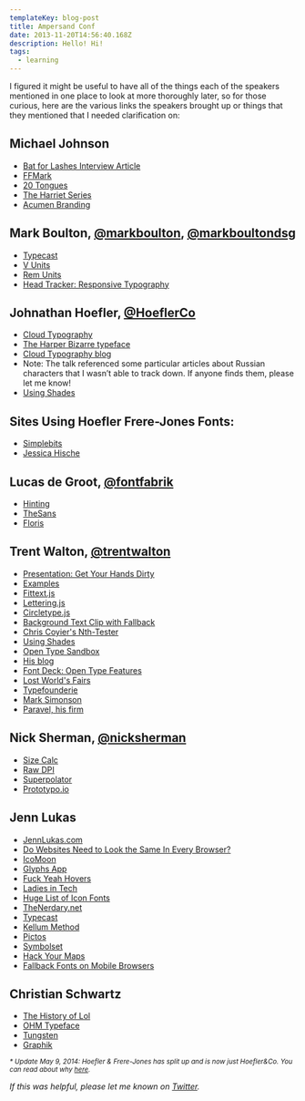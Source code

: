 ```yaml
---
templateKey: blog-post
title: Ampersand Conf
date: 2013-11-20T14:56:40.168Z
description: Hello! Hi!
tags:
  - learning
---
```

<p>I figured it might be useful to have all of the things each of the speakers mentioned in one place to look at more thoroughly later, so for those curious, here are the various links the speakers brought up or things that they mentioned that I needed clarification on:</p>

  <h2>Michael Johnson</h2>
  <ul>
    <li><a href="http://pitchfork.com/features/cover-story/reader/bat-for-lashes/" target="_blank">Bat for Lashes Interview Article</a></li>
    <li><a href="http://www.ffmark.com/" target="_blank">FFMark</a></li>
    <li><a href="http://20tongues.simonfosterdesign.com/" target="_blank">20 Tongues</a></li>
    <li><a href="http://theharrietseries.com/" target="_blank">The Harriet Series</a></li>
    <li><a href="http://www.underconsideration.com/brandnew/archives/acumens_manifesto_as_logo.php#.UnVAg5R4bso" target="_blank">Acumen Branding</a></li>
  </ul>

  <h2>Mark Boulton, <a href="https://twitter.com/markboulton" target="_blank">@markboulton</a>, <a href="https://twitter.com/markboultondsg" target="_blank">@markboultondsg</a></h2>
  <ul>
    <li><a href="http://typecast.com/" target="_blank">Typecast</a></li>
    <li><a href="http://css-tricks.com/viewport-sized-typography/" target="_blank">V Units</a></li>
    <li><a href="http://snook.ca/archives/html_and_css/font-size-with-rem" target="_blank">Rem Units</a></li>
    <li><a href="http://webdesign.maratz.com/lab/responsivetypography/onload/" target="_blank">Head Tracker: Responsive Typography</a></li>
  </ul>

  <h2>Johnathan Hoefler, <a href="https://twitter.com/HoeflerCo" target="_blank">@HoeflerCo</a></h2>
  <ul>
    <li><a href="http://www.typography.com/cloud/welcome/" target="_blank">Cloud Typography</a></li>
    <li><a href="http://www.typography.com/fonts/didot/overview/" target="_blank">The Harper Bizarre typeface</a></li>
    <li><a href="http://www.typography.com/blog" target="_blank">Cloud Typography blog</a></li>
    <li>Note: The talk referenced some particular articles about Russian characters that I wasn’t able to track down. If anyone finds them, please let me know!</li>
    <li><a href="http://vimeo.com/69721995" target="_blank">Using Shades</a></li>
  </ul>

  <h2>Sites Using Hoefler Frere-Jones Fonts:</h2>
  <ul>
    <li><a href="http://simplebits.com/" target="_blank">Simplebits</a></li>
    <li><a href="http://jessicahische.is/awesome" target="_blank">Jessica Hische</a></li>
  </ul>

  <h2>Lucas de Groot, <a href="https://twitter.com/FontFabrik" target="_blank">@fontfabrik</a></h2>
  <ul>
    <li><a href="http://en.wikipedia.org/wiki/Font_hinting" target="_blank">Hinting</a></li>
    <li><a href="http://www.lucasfonts.com/fonts/thesans/" target="_blank">TheSans</a></li>
    <li><a href="http://www.lucasfonts.com/fonts/floris/about/" target="_blank">Floris</a></li>
  </ul>

  <h2>Trent Walton, <a href="https://twitter.com/trentwalton" target="_blank">@trentwalton</a></h2>
  <ul>
    <li><a href="https://speakerdeck.com/trentwalton/get-your-hands-dirty" target="_blank">Presentation: Get Your Hands Dirty</a></li>
    <li><a href="https://dl.dropboxusercontent.com/u/3648990/Ampersand-Demo/index.html" target="_blank">Examples</a></li>
    <li><a href="http://fittextjs.com/" target="_blank">Fittext.js</a></li>
    <li><a href="http://letteringjs.com/" target="_blank">Lettering.js</a></li>
    <li><a href="http://circletype.labwire.ca/" target="_blank">Circletype.js</a></li>
    <li><a href="http://nimbupani.com/using-background-clip-for-text-with-css-fallback.html" target="_blank">Background Text Clip with Fallback</a></li>
    <li><a href="http://css-tricks.com/examples/nth-child-tester/" target="_blank">Chris Coyier's Nth-Tester</a></li>
    <li><a href="http://vimeo.com/69721995" target="_blank">Using Shades</a></li>
    <li><a href="http://clagnut.com/sandbox/css3/" target="_blank">Open Type Sandbox</a></li>
    <li><a href="http://trentwalton.com/" target="_blank">His blog</a></li>
    <li><a href="http://blog.fontdeck.com/post/15777165734/opentype-1" target="_blank">Font Deck: Open Type Features</a></li>
    <li><a href="http://lostworldsfairs.com/" target="_blank">Lost World's Fairs</a></li>
    <li><a href="http://typofonderie.com/" target="_blank">Typefounderie</a></li>
    <li><a href="http://www.marksimonson.com/" target="_blank">Mark Simonson</a></li>
    <li><a href="http://paravelinc.com/" target="_blank">Paravel, his firm</a></li>
  </ul>

  <h2>Nick Sherman, <a href="https://twitter.com/NickSherman" target="_blank">@nicksherman</a></h2>
  <ul>
    <li><a href="http://sizecalc.com/" target="_blank">Size Calc</a></li>
    <li><a href="http://msdn.microsoft.com/en-us/library/windows/apps/windows.graphics.display.displayinformation.rawdpiy.aspx" target="_blank">Raw DPI</a></li>
    <li><a href="http://superpolator.com/" target="_blank">Superpolator</a></li>
    <li><a href="http://prototypo.io/" target="_blank">Prototypo.io</a></li>
  </ul>

  <h2>Jenn Lukas</h2>
  <ul>
    <li><a href="http://jennlukas.com/" target="_blank">JennLukas.com</a></li>
    <li><a href="http://dowebsitesneedtolookexactlythesameineverybrowser.com/" target="_blank">Do Websites Need to Look the Same In Every Browser?</a></li>
    <li><a href="http://icomoon.io/" target="_blank">IcoMoon</a></li>
    <li><a href="http://www.glyphsapp.com/" target="_blank">Glyphs App</a></li>
    <li><a href="http://fuckyeahhovers.tumblr.com/" target="_blank">Fuck Yeah Hovers</a></li>
    <li><a href="http://ladiesintech.com/" target="_blank">Ladies in Tech</a></li>
    <li><a href="http://css-tricks.com/flat-icons-icon-fonts/" target="_blank">Huge List of Icon Fonts</a></li>
    <li><a href="http://www.thenerdary.net/" target="_blank">TheNerdary.net</a></li>
    <li><a href="http://typecast.com/" target="_blank">Typecast</a></li>
    <li><a href="http://www.zeldman.com/2012/03/01/replacing-the-9999px-hack-new-image-replacement/" target="_blank">Kellum Method</a></li>
    <li><a href="http://pictos.cc/" target="_blank">Pictos</a></li>
    <li><a href="http://symbolset.com/" target="_blank">Symbolset</a></li>
    <li><a href="http://alistapart.com/article/hack-your-maps" target="_blank">Hack Your Maps</a></li>
    <li><a href="http://blog.typekit.com/2013/04/17/fallback-fonts-on-mobile-devices/" target="_blank">Fallback Fonts on Mobile Browsers</a></li>
  </ul>

  <h2>Christian Schwartz</h2>
  <ul>
    <li><a href="http://www.historyoflol.com/" target="_blank">The History of Lol</a></li>
    <li><a href="http://vllg.com/typesupply/ohm" target="_blank">OHM Typeface</a></li>
    <li><a href="http://www.typography.com/fonts/tungsten/overview/" target="_blank">Tungsten</a></li>
    <li><a href="http://commercialtype.com/typefaces/graphik" target="_blank">Graphik</a></li>
  </ul>

  <p><small><em>* Update May 9, 2014: Hoefler & Frere-Jones has split up and is now just Hoefler&Co. You can read about why <a href="http://www.businessweek.com/articles/2014-04-08/font-war-inside-the-design-worlds-20-million-divorce" target="_blank">here</a>.</em></small></p>
</main>

<p class="center">
  <em>If this was helpful, please let me known on <a href="https://twitter.com/helenvholmes">Twitter</a>.</em>
</p>
